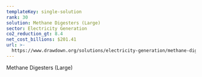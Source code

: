 ```yaml
---
templateKey: single-solution
rank: 30
solution: Methane Digesters (Large)
sector: Electricity Generation
co2_reduction_gt: 8.4
net_cost_billions: $201.41
url: >-
  https://www.drawdown.org/solutions/electricity-generation/methane-digesters-large
---
```


Methane Digesters (Large)